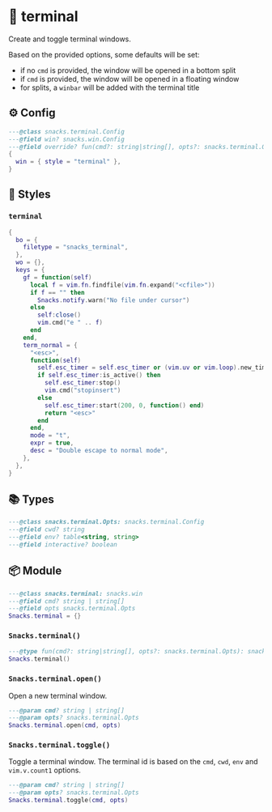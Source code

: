 # 🍿 terminal

Create and toggle terminal windows.

Based on the provided options, some defaults will be set:

- if no `cmd` is provided, the window will be opened in a bottom split
- if `cmd` is provided, the window will be opened in a floating window
- for splits, a `winbar` will be added with the terminal title

<!-- docgen -->

## ⚙️ Config

```lua
---@class snacks.terminal.Config
---@field win? snacks.win.Config
---@field override? fun(cmd?: string|string[], opts?: snacks.terminal.Opts) Use this to use a different terminal implementation
{
  win = { style = "terminal" },
}
```

## 🎨 Styles

### `terminal`

```lua
{
  bo = {
    filetype = "snacks_terminal",
  },
  wo = {},
  keys = {
    gf = function(self)
      local f = vim.fn.findfile(vim.fn.expand("<cfile>"))
      if f == "" then
        Snacks.notify.warn("No file under cursor")
      else
        self:close()
        vim.cmd("e " .. f)
      end
    end,
    term_normal = {
      "<esc>",
      function(self)
        self.esc_timer = self.esc_timer or (vim.uv or vim.loop).new_timer()
        if self.esc_timer:is_active() then
          self.esc_timer:stop()
          vim.cmd("stopinsert")
        else
          self.esc_timer:start(200, 0, function() end)
          return "<esc>"
        end
      end,
      mode = "t",
      expr = true,
      desc = "Double escape to normal mode",
    },
  },
}
```

## 📚 Types

```lua
---@class snacks.terminal.Opts: snacks.terminal.Config
---@field cwd? string
---@field env? table<string, string>
---@field interactive? boolean
```

## 📦 Module

```lua
---@class snacks.terminal: snacks.win
---@field cmd? string | string[]
---@field opts snacks.terminal.Opts
Snacks.terminal = {}
```

### `Snacks.terminal()`

```lua
---@type fun(cmd?: string|string[], opts?: snacks.terminal.Opts): snacks.terminal
Snacks.terminal()
```

### `Snacks.terminal.open()`

Open a new terminal window.

```lua
---@param cmd? string | string[]
---@param opts? snacks.terminal.Opts
Snacks.terminal.open(cmd, opts)
```

### `Snacks.terminal.toggle()`

Toggle a terminal window.
The terminal id is based on the `cmd`, `cwd`, `env` and `vim.v.count1` options.

```lua
---@param cmd? string | string[]
---@param opts? snacks.terminal.Opts
Snacks.terminal.toggle(cmd, opts)
```
